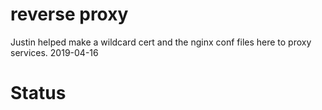 # reverse proxy

Justin helped make a wildcard cert and the nginx conf files here to proxy services. 2019-04-16

# Status

##
